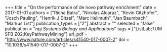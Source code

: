 +++
title = "On the performance of de novo pathway enrichment"
date = 2017-01-01
authors = ["Richa Batra", "Nicolas Alcaraz", "Kevin Gitzhofer", "Josch Pauling", "Henrik J Ditzel", "Marc Hellmuth", "Jan Baumbach", "Markus List"]
publication_types = ["2"]
abstract = ""
selected = "false"
publication = "*npj Systems Biology and Applications*"
tags = ["ListLab;TUM SFB Z02;KeyPathwayMining"]
url_pdf = "http://www.nature.com/articles/s41540-017-0007-2"
doi = "10.1038/s41540-017-0007-2"
+++

